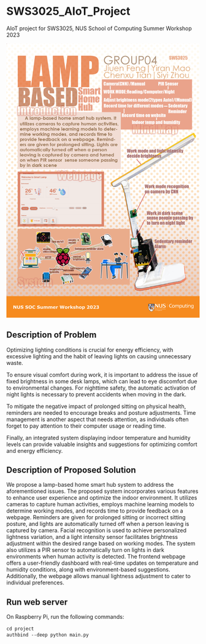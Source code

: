 # SWS3025_AIoT_Project
AIoT project for SWS3025, NUS School of Computing Summer Workshop 2023

![image](assets/poster.png)

## Description of Problem

Optimizing lighting conditions is crucial for energy efficiency, with excessive lighting and the habit of leaving lights on causing unnecessary waste. 

To ensure visual comfort during work, it is important to address the issue of fixed brightness in some desk lamps, which can lead to eye discomfort due to environmental changes. For nighttime safety, the automatic activation of night lights is necessary to prevent accidents when moving in the dark. 

To mitigate the negative impact of prolonged sitting on physical health, reminders are needed to encourage breaks and posture adjustments. Time management is another aspect that needs attention, as individuals often forget to pay attention to their computer usage or reading time. 

Finally, an integrated system displaying indoor temperature and humidity levels can provide valuable insights and suggestions for optimizing comfort and energy efficiency.

## Description of Proposed Solution

We propose a lamp-based home smart hub system to address the aforementioned issues. The proposed system incorporates various features to enhance user experience and optimize the indoor environment. It utilizes cameras to capture human activities, employs machine learning models to determine working modes, and records time to provide feedback on a webpage. Reminders are given for prolonged sitting or incorrect sitting posture, and lights are automatically turned off when a person leaving is captured by camera. 
Facial recognition is used to achieve personalized lightness variation, and a light intensity sensor facilitates brightness adjustment within the desired range based on working modes. The system also utilizes a PIR sensor to automatically turn on lights in dark environments when human activity is detected. The frontend webpage offers a user-friendly dashboard with real-time updates on temperature and humidity conditions, along with environment-based suggestions. Additionally, the webpage allows manual lightness adjustment to cater to individual preferences.

## Run web server
On Raspberry Pi, run the following commands:
```
cd project
authbind --deep python main.py
```
